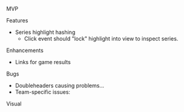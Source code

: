MVP

Features

- Series highlight hashing
  - Click event should "lock" highlight into view to inspect series.

Enhancements

- Links for game results

Bugs

- Doubleheaders causing problems...
- Team-specific issues:

Visual
